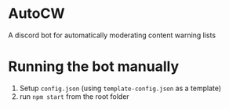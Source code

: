 # AutoCW
A discord bot for automatically moderating content warning lists

# Running the bot manually
1. Setup `config.json` (using `template-config.json` as a template)
2. run `npm start` from the root folder